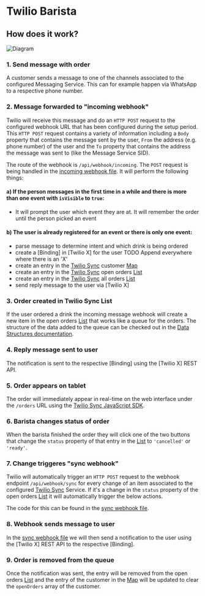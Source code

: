 # Twilio Barista

## How does it work?

![Diagram](../resources/barista-diagram.png)

### 1. Send message with order

A customer sends a message to one of the channels associated to the configured Messaging Service. This can for example happen via WhatsApp to a respective phone number.

### 2. Message forwarded to "incoming webhook"

Twilio will receive this message and do an `HTTP POST` request to the configured webhook URL that has been configured during the setup period. This `HTTP POST` request contains a variety of information including a `Body` property that contains the message sent by the user, `From` the address (e.g. phone number) of the user and the `To` property that contains the address the message was sent to (like the Message Service SID).

The route of the webhook is `/api/webhook/incoming`. The `POST` request is being handled in the [incoming webhook file]. It will perform the following things:

#### a) If the person messages in the first time in a while and there is more than one event with `isVisible` to `true`:

* It will prompt the user which event they are at. It will remember the order until the person picked an event

#### b) The user is already registered for an event or there is only one event:

* parse message to determine intent and which drink is being ordered 
* create a [Binding] in [Twilio X] for the user TODO Append everywhere where there is an 'X'
* create an entry in the [Twilio Sync] customer [Map]
* create an entry in the [Twilio Sync] open orders [List]
* create an entry in the [Twilio Sync] all orders [List]
* send reply message to the user via [Twilio X]

### 3. Order created in Twilio Sync List

If the user ordered a drink the incoming message webhook will create a new item in the open orders [List] that works like a queue for the orders. The structure of the data added to the queue can be checked out in the [Data Structures documentation].

### 4. Reply message sent to user

The notification is sent to the respective [Binding] using the [Twilio X] REST API.

### 5. Order appears on tablet

The order will immediately appear in real-time on the web interface under the `/orders` URL using the [Twilio Sync JavaScript SDK].

### 6. Barista changes status of order

When the barista finished the order they will click one of the two buttons that change the `status` property of that entry in the [List] to `'cancelled'` or `'ready'`.

### 7. Change triggeres "sync webhook"

Twilio will automatically trigger an `HTTP POST` request to the webhook endpoint `/api/webhook/sync` for every change of an item associated to the configured [Twilio Sync] Service. If it's a change in the `status` property of the open orders [List] it will automatically trigger the below actions.

The code for this can be found in the [sync webhook file].

### 8. Webhook sends message to user

In the [sync webhook file] we will then send a notification to the user using the [Twilio X] REST API to the respective [Binding].

### 9. Order is removed from the queue

Once the notification was sent, the entry will be removed from the open orders [List] and the entry of the customer in the [Map] will be updated to clear the `openOrders` array of the customer.

[incoming webhook file]: ../server/api/webhooks/incoming.js
[sync webhook file]: ../server/api/webhooks/sync.js
[twilio conversations]: https://www.twilio.com/conversations
[twilio sync]: https://www.twilio.com/sync
[map]: https://www.twilio.com/docs/api/sync/rest/maps
[list]: https://www.twilio.com/docs/api/sync/rest/lists
[data structures documentation]: DATA_STRUCTURES.md
[twilio sync javascript sdk]: https://www.twilio.com/docs/api/sync/quickstart-js
